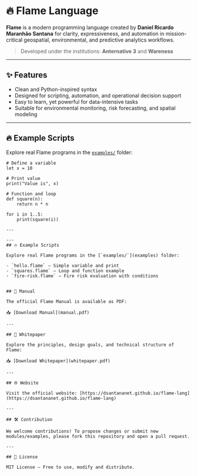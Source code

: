 # 🔥 Flame Language

**Flame** is a modern programming language created by **Daniel Ricardo Maranhão Santana** for clarity, expressiveness, and automation in mission-critical geospatial, environmental, and predictive analytics workflows.

> Developed under the institutions: **Anternative 3** and **Wareness**

---

## ✨ Features

- Clean and Python-inspired syntax
- Designed for scripting, automation, and operational decision support
- Easy to learn, yet powerful for data-intensive tasks
- Suitable for environmental monitoring, risk forecasting, and spatial modeling

---

## 🔥 Example Scripts

Explore real Flame programs in the [`examples/`](examples) folder:

```flame
# Define a variable
let x = 10

# Print value
print("Value is", x)

# Function and loop
def square(n):
    return n * n

for i in 1..5:
    print(square(i))

---

---
## 🔥 Example Scripts

Explore real Flame programs in the [`examples/`](examples) folder:

- `hello.flame` – Simple variable and print
- `squares.flame` – Loop and function example
- `fire-risk.flame` – Fire risk evaluation with conditions


## 📘 Manual

The official Flame Manual is available as PDF:

📥 [Download Manual](manual.pdf)

---

## 📄 Whitepaper

Explore the principles, design goals, and technical structure of Flame:

📥 [Download Whitepaper](whitepaper.pdf)

---

## 🌐 Website

Visit the official website: [https://dsantananet.github.io/flame-lang](https://dsantananet.github.io/flame-lang)

---

## 🛠️ Contribution

We welcome contributions! To propose changes or submit new modules/examples, please fork this repository and open a pull request.

---

## 📜 License

MIT License — Free to use, modify and distribute.
